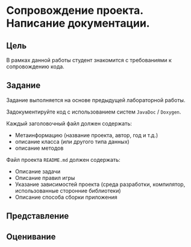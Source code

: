 # Сопровождение проекта. Написание документации.

## Цель

В рамках данной работы студент знакомится с требованиями к сопровождению кода.

## Задание

Задание выполняется на основе предыдущей лабораторной работы.

Задокументируйте код с использованием систем `JavaDoc` / `Doxygen`.

Каждый заголовочный файл должен содержать:

 - Метаинформацию (название проекта, автор, год и т.д.)
 - описание класса (или другого типа данных)
 - описание методов

Файл проекта `README.md` должен содержать:

 - Описание задачи
 - Описание правил игры
 - Указание зависимостей проекта (среда разработки, компилятор, использованные сторонние библиотеки)
 - Описание способа сборки приложения

## Представление

## Оценивание
